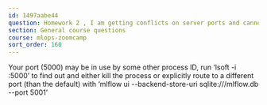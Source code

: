 ```yaml
---
id: 1497aabe44
question: Homework 2 , I am getting conflicts on server ports and cannot establish a connection to the MLflow server, why?
section: General course questions
course: mlops-zoomcamp
sort_order: 160
---
```


Your port (5000) may be in use by some other process ID, run ‘lsoft -i :5000’ to find out and either kill the process or explicitly route to a different port (than the default) with ‘mlflow ui --backend-store-uri sqlite:///mlflow.db --port 5001’

